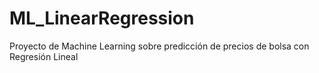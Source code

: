 # ML_LinearRegression

Proyecto de Machine Learning sobre predicción de precios de bolsa con Regresión Lineal
